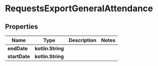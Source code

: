 
# RequestsExportGeneralAttendance

## Properties
| Name | Type | Description | Notes |
| ------------ | ------------- | ------------- | ------------- |
| **endDate** | **kotlin.String** |  |  |
| **startDate** | **kotlin.String** |  |  |



